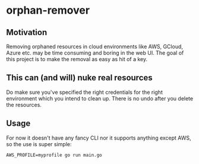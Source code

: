 # orphan-remover

## Motivation

Removing orphaned resources in cloud environments like AWS, GCloud, Azure etc. may be time consuming and boring in the web UI.
The goal of this project is to make the removal as easy as hit of a key.

## This can (and will) nuke real resources

Do make sure you've specified the right credentials for the right environment which you intend to clean up.
There is no undo after you delete the resources.

## Usage

For now it doesn't have any fancy CLI nor it supports anything except AWS, so the use is super simple:

```
AWS_PROFILE=myprofile go run main.go
```
